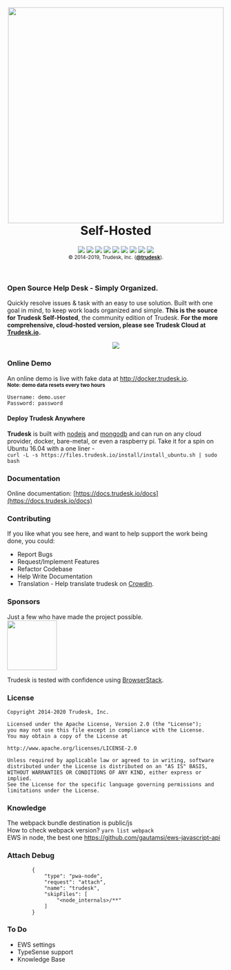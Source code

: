 <h1 align="center">
<a href="http://trudesk.io"><img src="http://trudesk.io/TD_Black.png" width="500" /></a>
<br />Self-Hosted
</h1>
<p align="center">
<a href="https://api.codacy.com/project/badge/Grade/7b3acb53c33b4a40bb32da109bbdd1a9"><img src="https://img.shields.io/codacy/grade/7b3acb53c33b4a40bb32da109bbdd1a9/develop.svg?style=flat-square" /></a>
<a href="https://standarsjs.com"><img src="https://img.shields.io/badge/code_style-standard-brightgreen.svg?style=flat-square" /></a>
<img src="https://img.shields.io/circleci/token/ad7d2d066a75685a15c8e2fd08bd75e53b18fbb7/project/github/polonel/trudesk/develop.svg?style=flat-square" />
<a href="http://hits.dwyl.io/polonel/trudesk"><img src="http://hits.dwyl.io/polonel/trudesk.svg" /></a>
<a href="https://forum.trudesk.io"><img src="https://img.shields.io/discourse/https/forum.trudesk.io/topics.svg?style=flat-square" /></a>
<a title="Crowdin" target="_blank" href="https://crowdin.com/project/trudesk"><img src="https://d322cqt584bo4o.cloudfront.net/trudesk/localized.svg?style=flat-square"></a>
<a href="https://github.com/polonel/trudesk/blob/master/LICENSE"><img src="https://img.shields.io/badge/license-APACHE%202-green.svg?style=flat-square" /></a>
<a href="https://github.com/polonel/trudesk/releases"><img src="https://img.shields.io/github/release/polonel/trudesk.svg?style=flat-square" /></a>
<a href="http://trudesk.io/docs"><img src="https://img.shields.io/badge/documentation-click%20to%20read-blue.svg?style=flat-square" /></a>
<br />
<sub>© 2014-2019, Trudesk, Inc. (<b><a href="https://trudesk.io">@trudesk</a></b>).</sub>
</p>
<br />

### Open Source Help Desk - Simply Organized.
Quickly resolve issues & task with an easy to use solution. Built with one goal in mind, to keep work loads organized and simple. **This is the source for Trudesk Self-Hosted**, the community edition of Trudesk. **For the more comprehensive, cloud-hosted version, please see Trudesk Cloud at <a href="http://trudesk.io">Trudesk.io</a>.**

<p align="center">
    <img src="https://files.trudesk.io/hero-td-right.png" />
</p>

### Online Demo
An online demo is live with fake data at <a href="http://docker.trudesk.io">http://docker.trudesk.io</a>. <br />
<sub>**Note: demo data resets every two hours**<sub>
``` text
Username: demo.user
Password: password
```

#### Deploy Trudesk Anywhere
**Trudesk** is built with <a href="https://nodejs.org">nodejs</a> and <a href="https://mongodb.org">mongodb</a> and can run on any cloud provider, docker, bare-metal, or even a raspberry pi.
Take it for a spin on Ubuntu 16.04 with a one liner - <br />`curl -L -s https://files.trudesk.io/install/install_ubuntu.sh | sudo bash`

### Documentation
Online documentation: [https://docs.trudesk.io/docs](https://docs.trudesk.io/docs)

### Contributing
If you like what you see here, and want to help support the work being done, you could:
+ Report Bugs
+ Request/Implement Features
+ Refactor Codebase
+ Help Write Documentation
+ Translation - Help translate trudesk on [Crowdin](https://crwd.in/trudesk).

### Sponsors
Just a few who have made the project possible.
<br />
<a href="https://www.browserstack.com"><img src="https://files.trudesk.io/browserstack-logo-600x315.png" width="115" /></a>

Trudesk is tested with confidence using [BrowserStack](https://browserstack.com).

### License

    Copyright 2014-2020 Trudesk, Inc.
    
    Licensed under the Apache License, Version 2.0 (the "License");
    you may not use this file except in compliance with the License.
    You may obtain a copy of the License at
    
    http://www.apache.org/licenses/LICENSE-2.0
    
    Unless required by applicable law or agreed to in writing, software
    distributed under the License is distributed on an "AS IS" BASIS,
    WITHOUT WARRANTIES OR CONDITIONS OF ANY KIND, either express or implied.
    See the License for the specific language governing permissions and
    limitations under the License.

### Knowledge

The webpack bundle destination is public/js  
How to check webpack version? `yarn list webpack`  
EWS in node,  the best one https://github.com/gautamsi/ews-javascript-api   

### Attach Debug

```
        {
            "type": "pwa-node",
            "request": "attach",
            "name": "trudesk",
            "skipFiles": [
                "<node_internals>/**"
            ]
        }
```

### To Do

- EWS settings
- TypeSense support
- Knowledge Base
